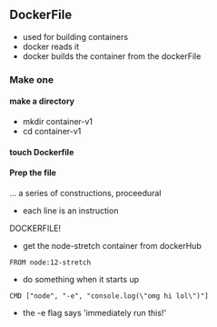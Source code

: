 ## DockerFile
- used for building containers
- docker reads it
- docker builds the container from the dockerFile

### Make one
#### make a directory
- mkdir container-v1
- cd container-v1

#### touch Dockerfile
#### Prep the file
... a series of constructions, proceedural
- each line is an instruction

DOCKERFILE!
- get the node-stretch container from dockerHub
```
FROM node:12-stretch
```

- do something when it starts up
```
CMD ["node", "-e", "console.log(\"omg hi lol\")"]
```
- the -e flag says 'immediately run this!'